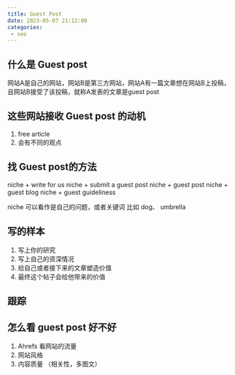 ```yaml
---
title: Guest Post
date: 2023-05-07 21:12:00
categories:
 - seo
---
```


## 什么是 Guest post

网站A是自己的网站，网站B是第三方网站，网站A有一篇文章想在网站B上投稿，且网站B接受了该投稿，就称A发表的文章是guest post

## 这些网站接收 Guest post 的动机

1. free article
2. 会有不同的观点

## 找 Guest post的方法

niche + write for us
niche + submit a guest post
niche + guest post
niche + guest blog
niche + guest guideliness

niche 可以看作是自己的问题，或者关键词 比如 dog、 umbrella

## 写的样本

1. 写上你的研究
2. 写上自己的资深情况
3. 给自己或者接下来的文章塑造价值
4. 最终这个帖子会给他带来的价值

## 跟踪

## 怎么看 guest post 好不好

1. Ahrefs 看网站的流量
2. 网站风格
3. 内容质量 （相关性，多图文）